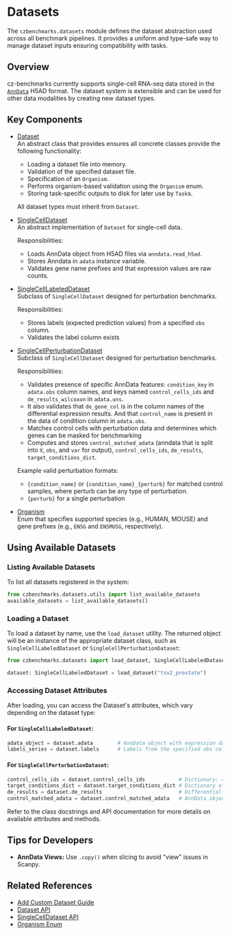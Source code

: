 # Datasets

The `czbenchmarks.datasets` module defines the dataset abstraction used across all benchmark pipelines. It provides a uniform and type-safe way to manage dataset inputs ensuring compatibility with tasks.

## Overview

cz-benchmarks currently supports single-cell RNA-seq data stored in the [`AnnData`](https://anndata.readthedocs.io/en/stable/) H5AD format. The dataset system is extensible and can be used for other data modalities by creating new dataset types.

## Key Components

- [Dataset](../autoapi/czbenchmarks/datasets/dataset/index)  
   An abstract class that provides ensures all concrete classes provide the following functionality:

   - Loading a dataset file into memory.
   - Validation of the specified dataset file.
   - Specification of an `Organism`.
   - Performs organism-based validation using the `Organism` enum.
   - Storing task-specific outputs to disk for later use by `Task`s.

   All dataset types must inherit from `Dataset`.

- [SingleCellDataset](../autoapi/czbenchmarks/datasets/single_cell/index)  
   An abstract implementation of `Dataset` for single-cell data.

   Responsibilities:

   - Loads AnnData object from H5AD files via `anndata.read_h5ad`.
   - Stores Anndata in `adata` instance variable.
   - Validates gene name prefixes and that expression values are raw counts.

- [SingleCellLabeledDataset](../autoapi/czbenchmarks/datasets/single_cell_labeled/index)  
   Subclass of `SingleCellDataset` designed for perturbation benchmarks.

   Responsibilities:

   - Stores labels (expected prediction values) from a specified `obs` column.
   - Validates the label column exists


- [SingleCellPerturbationDataset](../autoapi/czbenchmarks/datasets/single_cell_perturbation/index)  
   Subclass of `SingleCellDataset` designed for perturbation benchmarks.

   Responsibilities:

   - Validates presence of specific AnnData features: `condition_key` in `adata.obs` column names, and keys named `control_cells_ids` and `de_results_wilcoxon` in `adata.uns`.
   - It also validates that `de_gene_col` is in the column names of the differential expression results. And that `control_name` is present in the data of condition column in `adata.obs`.
   - Matches control cells with perturbation data and determines which genes can be masked for benchmarking
   - Computes and stores `control_matched_adata` (anndata that is split into `X`, `obs`, and `var` for output), `control_cells_ids`, `de_results`, `target_conditions_dict`.

   Example valid perturbation formats:

   - ``{condition_name}`` or ``{condition_name}_{perturb}`` for matched control samples, where perturb can be any type of perturbation.
   - ``{perturb}`` for a single perturbation

- [Organism](../autoapi/czbenchmarks/datasets/types/index)  
   Enum that specifies supported species (e.g., HUMAN, MOUSE) and gene prefixes (e.g., `ENSG` and `ENSMUSG`, respectively).

## Using Available Datasets

### Listing Available Datasets

To list all datasets registered in the system:

```python
from czbenchmarks.datasets.utils import list_available_datasets
available_datasets = list_available_datasets()
```

### Loading a Dataset

To load a dataset by name, use the `load_dataset` utility. The returned object will be an instance of the appropriate dataset class, such as `SingleCellLabeledDataset` or `SingleCellPerturbationDataset`:

```python
from czbenchmarks.datasets import load_dataset, SingleCellLabeledDataset

dataset: SingleCellLabeledDataset = load_dataset("tsv2_prostate")
```

### Accessing Dataset Attributes

After loading, you can access the Dataset's attributes, which vary depending on the dataset type:

#### For `SingleCellLabeledDataset`:

```python
adata_object = dataset.adata        # AnnData object with expression data
labels_series = dataset.labels      # Labels from the specified obs column
```

#### For `SingleCellPerturbationDataset`:

```python
control_cells_ids = dataset.control_cells_ids           # Dictionary: condition → {treatment cell barcodes → matched control barcodes}
target_conditions_dict = dataset.target_conditions_dict # Dictionary of masked genes for each condition
de_results = dataset.de_results                         # Differential expression results
control_matched_adata = dataset.control_matched_adata   # AnnData object for matched controls
```

Refer to the class docstrings and API documentation for more details on available attributes and methods.

## Tips for Developers

- **AnnData Views:** Use `.copy()` when slicing to avoid "view" issues in Scanpy.

## Related References

- [Add Custom Dataset Guide](../how_to_guides/add_custom_dataset)
- [Dataset API](../autoapi/czbenchmarks/datasets/dataset/index)
- [SingleCellDataset API](../autoapi/czbenchmarks/datasets/single_cell/index)
- [Organism Enum](../autoapi/czbenchmarks/datasets/types/index)
